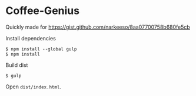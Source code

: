 # Coffee-Genius

Quickly made for https://gist.github.com/narkeeso/8aa07700758b680fe5cb

Install dependencies
```
$ npm install --global gulp
$ npm install
```

Build dist
```
$ gulp
```

Open `dist/index.html`.
